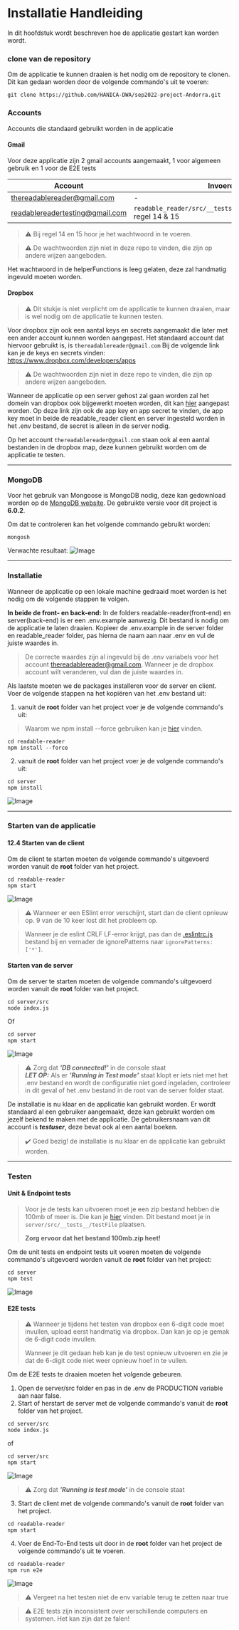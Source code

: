 # Installatie Handleiding

In dit hoofdstuk wordt beschreven hoe de applicatie gestart kan worden wordt.

### clone van de repository

Om de applicatie te kunnen draaien is het nodig om de repository te clonen. Dit kan gedaan worden door de volgende commando's uit te voeren:

```console
git clone https://github.com/HANICA-DWA/sep2022-project-Andorra.git
```

### Accounts
Accounts die standaard gebruikt worden in de applicatie

#### Gmail
Voor deze applicatie zijn 2 gmail accounts aangemaakt, 1 voor algemeen gebruik en 1 voor de E2E tests

| Account                         | Invoeren bij                                                             |
|---------------------------------|--------------------------------------------------------------------------|
| thereadablereader@gmail.com     | -                                                                        |
| readablereadertesting@gmail.com | ```readable_reader/src/__tests__/helperFunctions.e2e.js``` regel 14 & 15 |

> :warning: Bij regel 14 en 15 hoor je het wachtwoord in te voeren.

> :warning: De wachtwoorden zijn niet in deze repo te vinden, die zijn op andere wijzen aangeboden.

Het wachtwoord in de helperFunctions is leeg gelaten, deze zal handmatig ingevuld moeten worden.

#### Dropbox

> :warning: Dit stukje is niet verplicht om de applicatie te kunnen draaien, maar is wel nodig om de applicatie te kunnen testen.

Voor dropbox zijn ook een aantal keys en secrets aangemaakt die later met een ander account kunnen worden aangepast.
Het standaard account dat hiervoor gebruikt is, is ```thereadablereader@gmail.com``` Bij de volgende link kan je de keys en secrets vinden: https://www.dropbox.com/developers/apps
> :warning: De wachtwoorden zijn niet in deze repo te vinden, die zijn op andere wijzen aangeboden.

Wanneer de applicatie op een server gehost zal gaan worden zal het domein van dropbox ook bijgewerkt moeten worden, dit kan [hier](https://www.dropbox.com/developers/apps/info/96d8yoynjw5yarm) aangepast worden.
Op deze link zijn ook de app key en app secret te vinden, de app key moet in beide de readable_reader client en server ingesteld worden in het .env bestand, de secret is alleen in de server nodig.

Op het account ```thereadablereader@gmail.com``` staan ook al een aantal bestanden in de dropbox map, deze kunnen gebruikt worden om de applicatie te testen.

---

### MongoDB

Voor het gebruik van Mongoose is MongoDB nodig, deze kan gedownload worden op de [MongoDB website](https://www.mongodb.com/try/download/community).
De gebruikte versie voor dit project is **6.0.2**.

Om dat te controleren kan het volgende commando gebruikt worden:
```console
mongosh
```
Verwachte resultaat:
![Image](https://user-images.githubusercontent.com/42937680/211809855-7a62dcd1-4349-437a-bfc8-7b847dccea6c.png)

---

### Installatie

Wanneer de applicatie op een lokale machine gedraaid moet worden is het nodig om de volgende stappen te volgen.

**In beide de front- en back-end:**
In de folders readable-reader(front-end) en server(back-end) is er een .env.example aanwezig. Dit bestand is nodig om de applicatie te laten draaien.
Kopieer de .env.example in de server folder en readable_reader folder, pas hierna de naam aan naar .env en vul de juiste waardes in.

> De correcte waardes zijn al ingevuld bij de .env variabels voor het account thereadablereader@gmail.com. Wanneer 
> je de dropbox account wilt veranderen, vul dan de juiste waardes in.

Als laatste moeten we de packages installeren voor de server en client. Voer de volgende stappen na het kopiëren van
het .env bestand uit:

1. vanuit de **root** folder van het project voer je de volgende commando's uit:
> Waarom we npm install --force gebruiken kan je [hier](Software%20Guidebook.md#128-npm-install---force-in-readable-reader) vinden.

```console
cd readable-reader
npm install --force
```

2. vanuit de **root** folder van het project voer je de volgende commando's uit:

```console
cd server
npm install
```
![Image](https://user-images.githubusercontent.com/42937680/211815092-536fd0dc-72dc-495d-b3ab-278f2d796ef9.png)

---

### Starten van de applicatie

#### 12.4 Starten van de client
Om de client te starten moeten de volgende commando's uitgevoerd worden vanuit de **root** folder van het project.

```console
cd readable-reader
npm start
```

![Image](https://user-images.githubusercontent.com/42937680/211816408-a1fa7b6b-4bbf-4c8d-a915-e83d6af86792.png)
> :warning: Wanneer er een ESlint error verschijnt, start dan de client opnieuw op. 9 van de 10 keer lost dit 
> het probleem op.

> Wanneer je de eslint CRLF LF-error krijgt, pas dan de [.eslintrc.js](readable-reader/.eslintrc.js) bestand bij en 
> vernader de ignorePatterns naar `ignorePatterns: ['*']`.
> 

#### Starten van de server

Om de server te starten moeten de volgende commando's uitgevoerd worden vanuit de **root** folder van het project.

```console
cd server/src
node index.js
```

Of

```console
cd server
npm start
```
![Image](https://user-images.githubusercontent.com/42937680/211815891-911fb13c-f1ca-40d3-a660-fb8794256bc5.png)
> :warning: Zorg dat **_'DB connected!'_** in de console staat
> <br /> **_LET OP:_** Als er **_'Running in Test mode'_** staat klopt er iets niet met het .env bestand en wordt de configuratie niet goed ingeladen, controleer in dit geval of het .env bestand in de root van de server folder staat.

De installatie is nu klaar en de applicatie kan gebruikt worden. Er wordt standaard al een gebruiker aangemaakt, deze kan gebruikt worden om jezelf bekend te maken met de applicatie.
De gebruikersnaam van dit account is **_testuser_**, deze bevat ook al een aantal boeken.

> :heavy_check_mark: Goed bezig! de installatie is nu klaar en de applicatie kan gebruikt worden.

---

### Testen

#### Unit & Endpoint tests

> Voor je de tests kan uitvoeren moet je een zip bestand hebben die 100mb of meer is.
> Die kan je [hier](https://drive.google.com/uc?export=download&id=1unKTBxixdjS7mNvXVmTnOJ4ouqjrZoOK) vinden.
> Dit bestand moet je in `server/src/__tests__/testFile` plaatsen. <br />
>
> **Zorg ervoor dat het bestand 100mb.zip heet!**

Om de unit tests en endpoint tests uit voeren moeten de volgende commando's uitgevoerd worden vanuit de **root**
folder van het project:

```console
cd server
npm test
```
![Image](https://user-images.githubusercontent.com/42937680/212075637-9c4a5037-7aa3-4253-99c2-ddc9a3198c53.png)
#### E2E tests

> :warning: Wanneer je tijdens het testen van dropbox een 6-digit code moet invullen,
> upload eerst handmatig via dropbox.
> Dan kan je op je gemak de 6-digit code invullen. <br />
>
> Wanneer je dit gedaan heb kan je de test opnieuw uitvoeren en
> zie je dat de 6-digit code niet weer opnieuw hoef in te vullen.

Om de E2E tests te draaien moeten het volgende gebeuren.

1.  Open de server/src folder en pas in de .env de PRODUCTION variable aan naar false.
2.  Start of herstart de server met de volgende commando's vanuit de **root** folder van het project.

```console
cd server/src
node index.js
```

of 

```console
cd server/src
npm start
```

![Image](https://user-images.githubusercontent.com/42937680/211818980-ad8bd31c-b386-4da3-9070-4bf407476e01.png)
> :warning: Zorg dat **_'Running is test mode'_** in de console staat

3.  Start de client met de volgende commando's vanuit de **root** folder van het project.

```console
cd readable-reader
npm start
```

4.  Voer de End-To-End tests uit door in de **root** folder van het project de volgende commando's uit te voeren.

```console
cd readable-reader
npm run e2e
```
![Image](https://user-images.githubusercontent.com/42937680/212075433-a6558baa-3b85-4939-916d-82771d075161.png)
> :warning: Vergeet na het testen niet de env variable terug te zetten naar true

> :warning: E2E tests zijn inconsistent over verschillende computers en systemen. Het kan zijn dat ze falen!
